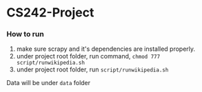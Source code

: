 # CS242-Project

### How to run 
1. make sure scrapy and it's dependencies are installed properly.
2. under project root folder, run command, `chmod 777 script/runwikipedia.sh` 
3. under project root folder, run `script/runwikipedia.sh` 

Data will be under `data` folder
